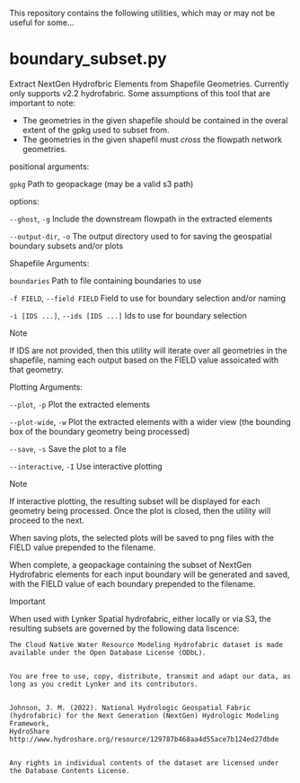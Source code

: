 This repository contains the following utilities, which may or may not be useful for some...

# boundary_subset.py

Extract NextGen Hydrofbric Elements from Shapefile Geometries. Currently only supports v2.2 hydrofabric.  Some assumptions of this tool that are important to note:

- The geometries in the given shapefile should be contained in the overal extent of the gpkg used to subset from.
- The geometries in the given shapefil must *cross* the flowpath network geometries.


positional arguments:

   `gpkg`                  Path to geopackage (may be a valid s3 path)

options:

   `--ghost`, `-g`           Include the downstream flowpath in the extracted elements

   `--output-dir`, `-o`      The output directory used to for saving the geospatial boundary subsets and/or plots

Shapefile Arguments:

   `boundaries`          Path to file containing boundaries to use
  
   `-f FIELD`, `--field FIELD`
                        Field to use for boundary selection and/or naming

   `-i [IDS ...]`, `--ids [IDS ...]`
                        Ids to use for boundary selection
  
>[!NOTE] 
>If IDS are not provided, then this utility will iterate over all geometries in the shapefile, naming each output based on the FIELD value assoicated with that geometry.

Plotting Arguments:

  `--plot`, `-p`            Plot the extracted elements

  `--plot-wide`, `-w`       Plot the extracted elements with a wider view (the bounding box of the boundary geometry being processed)
  
  `--save`, `-s`            Save the plot to a file
  
  `--interactive`, `-I`     Use interactive plotting

>[!NOTE]
>If interactive plotting, the resulting subset will be displayed for each geometry being processed.  Once the plot is closed, then the utility will proceed to the next.

When saving plots, the selected plots will be saved to png files with the FIELD value prepended to the filename.

When complete, a geopackage containing the subset of NextGen Hydrofabric elements for each input boundary will be generated and saved, with the FIELD value of each boundary prepended to the filename.

>[!IMPORTANT] 
>When used with Lynker Spatial hydrofabric, either locally or via S3, the resulting subsets are governed by the following data liscence:

```
The Cloud Native Water Resource Modeling Hydrofabric dataset is made available under the Open Database License (ODbL).


You are free to use, copy, distribute, transmit and adapt our data, as long as you credit Lynker and its contributors.


Johnson, J. M. (2022). National Hydrologic Geospatial Fabric (hydrofabric) for the Next Generation (NextGen) Hydrologic Modeling Framework,
HydroShare http://www.hydroshare.org/resource/129787b468aa4d55ace7b124ed27dbde


Any rights in individual contents of the dataset are licensed under the Database Contents License.
```
